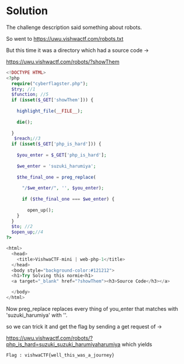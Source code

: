 # Solution

The challenge description said something about robots.

So went to https://uwu.vishwactf.com/robots.txt

But this time it was a directory which had a source code -> 

https://uwu.vishwactf.com/robots/?showThem

```php
<!DOCTYPE HTML>
<?php
  require("cyberflagster.php");  
  $try; //1
  $function; //5
  if (isset($_GET['showThem'])) {
   
    highlight_file(__FILE__);
   
    die();
  
  }
   $reach;//3
  if (isset($_GET['php_is_hard'])) {
  
    $you_enter = $_GET['php_is_hard'];
  
    $we_enter = 'suzuki_harumiya';
  
    $the_final_one = preg_replace(
    
      "/$we_enter/", '', $you_enter);
  
      if ($the_final_one === $we_enter) {
  
        open_up();
    }
  }
  $to; //2
  $open_up;//4
?>

<html>
  <head>
    <title>VishwaCTF-mini | web-php-1</title>
  </head>
  <body style="background-color:#121212">
  <h1>Try Solving this normie<h1>
  <a target="_blank" href="?showThem"><h3>Source Code</h3></a>

  </body>
</html>
```

Now preg_replace replaces every thing of you_enter that matches with 'suzuki_harumiya' with ''.

so we can trick it and get the flag by sending a get request of ->

https://uwu.vishwactf.com/robots/?php_is_hard=suzuki_suzuki_harumiyaharumiya  which yields

``` Flag : vishwaCTF{well_this_was_a_journey} ```